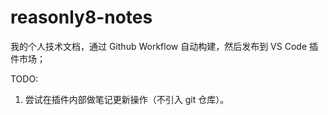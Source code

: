 # reasonly8-notes

我的个人技术文档，通过 Github Workflow 自动构建，然后发布到 VS Code 插件市场；

TODO:

1. 尝试在插件内部做笔记更新操作（不引入 git 仓库）。
